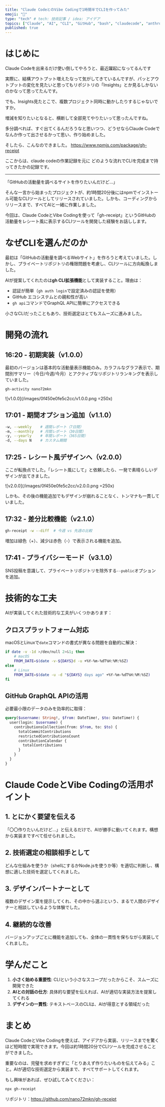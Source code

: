 ```yaml
---
title: "Claude CodeとのVibe Codingで1時間半でCLIを作ってみた"
emoji: "🧾"
type: "tech" # tech: 技術記事 / idea: アイデア
topics: ["Claude", "AI", "CLI", "GitHub", "bash", "claudecode", "anthropic"]
published: true
---
```


# はじめに

Claude Codeを出来るだけ使い倒してやろうと、最近躍起になってるんです

実際に、結構アウトプット増えたなって気がしてきているんですが、パッとアウトプットの変化を見たいと思ってもリポジトリの「Insights」とか見るしかないのかなって思ってたんです。

でも、Insights見たとこで、複数プロジェクト同時に動かしたりするじゃないですか。

増減を知りたいとなると、横断して全部見てやりたいって思ったんですね。

多分調べれば、すぐ出てくるんだろうなと思いつつ、どうせならClaude Codeでなんか作って出させるかって思い、作り始めました。

そしたら、こんなのできました。
https://www.npmjs.com/package/gh-receipt

ここからは、claude codeの作業記録を元に
どのような流れでCLIを完成まで持ってきたかの記録です。

---

「GitHubの活動量を調べるサイトを作りたいんだけど...」

そんな一言から始まったプロジェクトが、約1時間20分後にはnpmでインストール可能なCLIツールとしてリリースされていました。しかも、コーディングからリリースまで、すべてAIと一緒に作業しました。

今回は、Claude CodeとVibe Codingを使って「gh-receipt」というGitHubの活動量をレシート風に表示するCLIツールを開発した経験をお話しします。

# なぜCLIを選んだのか

最初は「GitHubの活動量を調べるWebサイト」を作ろうと考えていました。しかし、プライベートリポジトリの権限問題を考慮し、CLIツールに方向転換しました。

AIが提案してくれたのは**gh CLI拡張機能**として実装すること。理由は：
- 認証が簡単（`gh auth login`で設定済みの認証を使用）
- GitHub エコシステムとの親和性が高い
- `gh api`コマンドでGraphQL APIに簡単にアクセスできる

小さなCLIだったこともあり、技術選定はとてもスムーズに進みました。

# 開発の流れ

## 16:20 - 初期実装（v1.0.0）

最初のバージョンは基本的な活動量表示機能のみ。カラフルなグラフ表示で、期間別サマリー（今日/今週/今月）とアクティブなリポジトリランキングを表示していました。

```bash
gh-activity nano72mkn
```

![v1.0.0](/images/0f450e0fe5c2cc/v1.0.0.png =250x)

## 17:01 - 期間オプション追加（v1.1.0）

```bash
-w, --weekly    # 週間レポート（7日間）
-m, --monthly   # 月間レポート（30日間）
-y, --yearly    # 年間レポート（365日間）
-d, --days N    # カスタム期間
```

## 17:25 - レシート風デザインへ（v2.0.0）

ここが転換点でした。「レシート風にして」と依頼したら、一発で素晴らしいデザインが出てきました。

![v2.0.0](/images/0f450e0fe5c2cc/v2.0.0.png =250x)

しかも、その後の機能追加でもデザインが崩れることなく、トンマナも一貫していました。

## 17:32 - 差分比較機能（v2.1.0）

```bash
gh-receipt -w --diff  # 今週 vs 先週の比較
```

増加は緑色（+）、減少は赤色（-）で表示される機能を追加。

## 17:41 - プライバシーモード（v3.1.0）

SNS投稿を意識して、プライベートリポジトリを除外する`--public`オプションを追加。

# 技術的な工夫

AIが実装してくれた技術的な工夫がいくつかあります：

## クロスプラットフォーム対応

macOSとLinuxで`date`コマンドの書式が異なる問題を自動的に解決：

```bash
if date -v -1d >/dev/null 2>&1; then
    # macOS
    FROM_DATE=$(date -v-${DAYS}d -u +%Y-%m-%dT%H:%M:%SZ)
else
    # Linux
    FROM_DATE=$(date -u -d "${DAYS} days ago" +%Y-%m-%dT%H:%M:%SZ)
fi
```

## GitHub GraphQL APIの活用

必要最小限のデータのみを効率的に取得：

```graphql
query($username: String!, $from: DateTime!, $to: DateTime!) {
  user(login: $username) {
    contributionsCollection(from: $from, to: $to) {
      totalCommitContributions
      restrictedContributionsCount
      contributionCalendar {
        totalContributions
      }
    }
  }
}
```

# Claude CodeとVibe Codingの活用ポイント

## 1. とにかく要望を伝える

「〇〇作りたいんだけど...」と伝えるだけで、AIが勝手に動いてくれます。構想から実装まですべて任せられました。

## 2. 技術選定の相談相手として

どんな仕組みを使うか（shellにするかNode.jsを使うか等）を適切に判断し、構想に適した技術を選定してくれました。

## 3. デザインパートナーとして

複数のデザイン案を提示してくれ、その中から選ぶという、まるで人間のデザイナーと相談しているような体験でした。

## 4. 継続的な改善

バージョンアップごとに機能を追加しても、全体の一貫性を保ちながら実装してくれました。

# 学んだこと

1. **小さく始める重要性**: CLIという小さなスコープだったからこそ、スムーズに開発できた
2. **AIとの対話の仕方**: 具体的な要望を伝えれば、AIが適切な実装方法を提案してくれる
3. **デザインの一貫性**: テキストベースのCLIは、AIが得意とする領域だった

# まとめ

Claude CodeとVibe Codingを使えば、アイデアから実装、リリースまでを驚くほど短時間で実現できます。今回は約1時間20分でCLIツールを完成させることができました。

重要なのは、完璧を求めすぎずに「とりあえず作りたいものを伝えてみる」こと。AIが適切な技術選定から実装まで、すべてサポートしてくれます。

もし興味があれば、ぜひ試してみてください：

```bash
npx gh-receipt
```

リポジトリ：https://github.com/nano72mkn/gh-receipt

